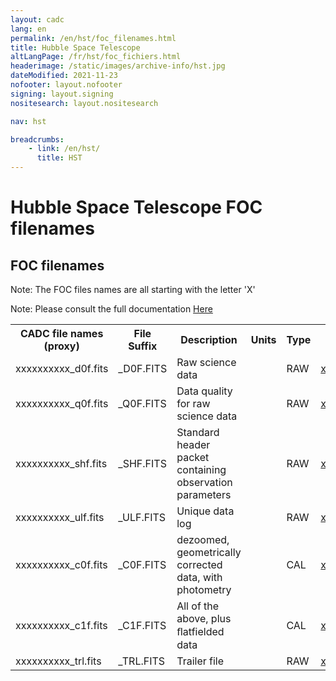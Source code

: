 ```yaml
---
layout: cadc
lang: en
permalink: /en/hst/foc_filenames.html
title: Hubble Space Telescope
altLangPage: /fr/hst/foc_fichiers.html
headerimage: /static/images/archive-info/hst.jpg
dateModified: 2021-11-23
nofooter: layout.nofooter
signing: layout.signing
nositesearch: layout.nositesearch

nav: hst

breadcrumbs:
    - link: /en/hst/
      title: HST
---
```


<div class="span-6">
 <h1 id="wb-cont" class="wb-invisible">Hubble Space Telescope FOC filenames</h1>
 <h2 class="align-center">FOC filenames</h2>
              


<p class="color-attention">Note: The FOC files names are all starting with the letter 'X'</p>
<p class="color-attention">Note: Please consult the full documentation <a rel="external" href="http://www.stsci.edu/hst/foc/documents/handbooks/foc_handbook.html" class="ui-link">Here</a></p>

<table class="table">

   <tbody><tr>
   <th id="a"> CADC file names (proxy) </th>
   <th id="b">File Suffix</th>
   <th id="c">Description</th>
   <th id="d">Units</th>
   <th id="f">Type</th>
   <th id="e">Access Example</th>
   </tr>

   <tr>
   <td headers="a">xxxxxxxxxx_d0f.fits</td>
   <td headers="b">_D0F.FITS</td>
   <td headers="c">Raw science data</td>
   <td headers="d"></td>
   <td headers="f">RAW</td>
   <td headers="e"><a href="/data/pub/HST/product/x09b5201r_d0f.fits" class="ui-link">x09b5201r_d0f.fits</a></td>
   </tr>

   <tr>
   <td headers="a">xxxxxxxxxx_q0f.fits</td>
   <td headers="b">_Q0F.FITS</td>
   <td headers="c">Data quality for raw science data</td>
   <td headers="d"></td>
   <td headers="f">RAW</td>
   <td headers="e"><a href="/data/pub/HST/product/x09b5201r_q0f.fits" class="ui-link">x09b5201r_q0f.fits</a></td>
   </tr>

   <tr>
   <td headers="a">xxxxxxxxxx_shf.fits</td>
   <td headers="b">_SHF.FITS</td>
   <td headers="c">Standard header packet containing observation parameters</td>
   <td headers="d"></td>
   <td headers="f">RAW</td>
   <td headers="e"><a href="/data/pub/HST/product/x09b5201r_shf.fits" class="ui-link">x09b5201r_shf.fits</a></td>
   </tr>

   <tr>
   <td headers="a">xxxxxxxxxx_ulf.fits</td>
   <td headers="b">_ULF.FITS</td>
   <td headers="c">Unique data log</td>
   <td headers="d"></td>
   <td headers="f">RAW</td>
   <td headers="e"><a href="/data/pub/HST/product/x09b5201r_ulf.fits" class="ui-link">x09b5201r_ulf.fits</a></td>
   </tr>

   <tr>
   <td headers="a">xxxxxxxxxx_c0f.fits</td>
   <td headers="b">_C0F.FITS</td>
   <td headers="c">dezoomed, geometrically corrected data, with photometry</td>
   <td headers="d"></td>
   <td headers="f">CAL</td>
   <td headers="e"><a href="/data/pub/HST/product/x09b5201r_c0f.fits" class="ui-link">x09b5201r_c0f.fits</a></td>
   </tr>

   <tr>
   <td headers="a">xxxxxxxxxx_c1f.fits</td>
   <td headers="b">_C1F.FITS</td>
   <td headers="c">All of the above, plus ﬂatfielded data</td>
   <td headers="d"></td>
   <td headers="f">CAL</td>
   <td headers="e"><a href="/data/pub/HST/product/x09b5201r_c1f.fits" class="ui-link">x09b5201r_c1f.fits</a></td>
   </tr>

   <tr>
   <td headers="a">xxxxxxxxxx_trl.fits</td>
   <td headers="b">_TRL.FITS</td>
   <td headers="c">Trailer file</td>
   <td headers="d"></td>
   <td headers="f">RAW</td>
   <td headers="e"><a href="/data/pub/HST/product/x09b5201r_trl.fits" class="ui-link">x09b5201r_trl.fits</a></td>
   </tr>

</tbody></table>


</div>